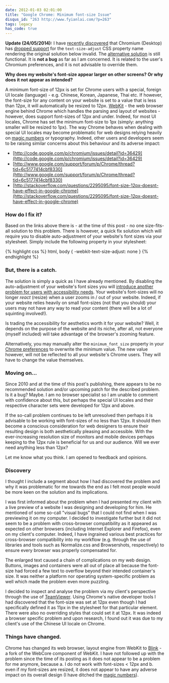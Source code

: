```yaml
---
date: 2012-01-03 02:01:00
title: "Google Chrome: Minimum font-size Issue"
disqus_id: "263 http://www.fyianlai.com/?p=263"
tags: legacy
has_code: true
---
```


**Update (24/05/2014):** I have [recently discovered](http://stackoverflow.com/questions/21302069/disable-chrome-minimum-font-size-10px) that Chromium (Desktop) has [dropped support](http://trac.webkit.org/changeset/145168) for the `text-size-adjust` CSS property name rendering the original solution below invalid. The [alternative solution](https://support.google.com/chrome/answer/95416) is still functional. It is **not a bug** as far as I am concerned. It is related to the user's Chromium preferences, and it is not advisable to override them.


**Why does my website's font-size appear larger on other screens? Or why does it not appear as intended?**

A minimum font-size of 12px is set for Chrome users with a special, foreign UI locale (language) - e.g. Chinese, Korean, Japanese, Thai etc. If however, the font-size for any content on your website is set to a value that is less than 12px, it will automatically be resized to 12px. [WebKit](http://www.webkit.org/) - the web browser engine behind Chrome which handles the parsing and layout of websites - however, does support font-sizes of 12px and under. Indeed, for most UI locales, Chrome has set the minimum font-size to 1px (simply: anything smaller will be resized to 1px). The way Chrome behaves when dealing with special UI locales may become problematic for web designs relying heavily on [magic numbers](http://css-tricks.com/magic-numbers-in-css/) or typography. Indeed, other users and developers seem to be raising similar concerns about this behaviour and its adverse impact:

* [http://code.google.com/p/chromium/issues/detail?id=36429](http://code.google.com/p/chromium/issues/detail?id=36429)
* [http://www.google.com/support/forum/p/Chrome/thread?tid=6c5177414cbf8330](http://www.google.com/support/forum/p/Chrome/thread?tid=6c5177414cbf8330)
* [http://stackoverflow.com/questions/2295095/font-size-12px-doesnt-have-effect-in-google-chrome](http://stackoverflow.com/questions/2295095/font-size-12px-doesnt-have-effect-in-google-chrome)

<!--more-->

### How do I fix it?

Based on the links above there is - at the time of this post - no one size-fits-all solution to this problem. There is however, a quick fix solution which will require you to disable auto-adjustment of your website's font sizes via your stylesheet. Simply include the following property in your stylesheet:

{% highlight css %}
html, body {
    -webkit-text-size-adjust: none
}
{% endhighlight %}


### But, there is a catch.

The solution is simply a quick as I have already mentioned. By disabling the auto-adjustment of your website's font sizes you will [introduce another problem for users with accessibility needs](http://www.456bereastreet.com/archive/201011/beware_of_-webkit-text-size-adjustnone/). Your website's font-sizes will no longer _react_ (resize) when a user zooms in / out of your website. Indeed, if your website relies heavily on small font-sizes (not that you should) your users may not have any way to read your content (there will be a lot of squinting involved!).

Is trading the accessibility for aesthetics worth it for your website? Well, it depends on the purpose of the website and its niche, after all, not everyone (myself included) will take advantage of the browser's zooming feature.

Alternatively, you may manually alter the `minimum_font_size` property in your [Chrome preferences](https://support.google.com/chrome/answer/95416?hl=en) to overwrite the minimum value. The new value however, will not be reflected to all your website's Chrome users. They will have to change the value themselves.


### Moving on...

Since 2010 and at the time of this post's publishing, there appears to be no recommended solution and/or upcoming patch for the described problem. Is it a bug? Maybe. I am no browser specialist so I am unable to comment with confidence about this, but perhaps the special UI locales and their respective character sets were developed for 12px and above.

If the so-call problem continues to be left unresolved then perhaps it is advisable to be working with font-sizes of no less than 12px. It should then become a conscious consideration for web designers to ensure their resulting design is both aesthetically pleasing and accessible. With the ever-increasing resolution size of monitors and mobile devices perhaps keeping to the 12px rule is beneficial for us and our audience. Will we ever need anything less than 12px?

Let me know what you think. I am opened to feedback and opinions.


### Discovery

I thought I include a segment about how I had discovered the problem and why it was problematic for me towards the end as I felt most people would be more keen on the solution and its implications.

I was first informed about the problem when I had presented my client with a live preview of a website I was designing and developing for him. He mentioned of some so-call "visual bugs" that I could not find when I was previewing it on my computer. I decided to investigate further but it did not seem to be a problem with cross-browser compatibility as it appeared as expected on other browsers (including Internet Explorer and Firefox), even on my client's computer. Indeed, I have ingrained various best practices for cross-browser compatibility into my workflow (e.g. through the use of libraries and tools such as Normalize.css and Browsershots, respectively) to ensure every browser was properly compensated for.

The enlarged text caused a chain of complications on my web design. Buttons, images and containers were all out of place all because the font-size had forced a few text to overflow beyond their intended container's size. It was neither a platform nor operating system-specific problem as well which made the problem even more puzzling.

I decided to inspect and analyse the problem via my client's perspective through the use of [TeamViewer](http://www.teamviewer.com/). Using Chrome's native developer tools I had discovered that the font-size was set at 12px even though I had specifically defined it as 11px in the stylesheet for that particular element. There were also no overriding styles that could set it at 12px. It was indeed a browser specific problem and upon research, I found out it was due to my client's use of the Chinese UI locale on Chrome.


### Things have changed.

Chrome has changed its web browser, layout engine from WebKit to [Blink](http://www.chromium.org/blink) - a fork of the WebCore component of WebKit. I have not followed up with the problem since the time of its posting as it does not appear to be a problem for me anymore, because a. I do not work with font-sizes < 12px and b. even if my font-sizes are resized, it does not appear to have any adverse impact on its overall design (I have ditched the [magic numbers](http://css-tricks.com/magic-numbers-in-css/)).